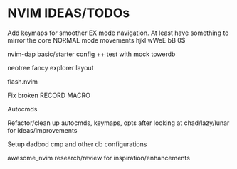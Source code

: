 # NVIM IDEAS/TODOs 

Add keymaps for smoother EX mode navigation. At least have something to mirror the core NORMAL mode movements hjkl wWeE bB 0$

nvim-dap basic/starter config ++ test with mock towerdb

neotree fancy explorer layout

flash.nvim 

Fix broken RECORD MACRO

Autocmds

Refactor/clean up autocmds, keymaps, opts after looking at chad/lazy/lunar for ideas/improvements

Setup dadbod cmp and other db configurations

awesome_nvim research/review for inspiration/enhancements

